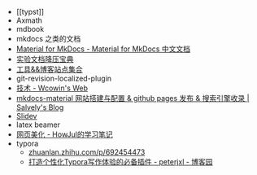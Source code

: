 - [[typst]]
- Axmath
- mdbook
- mkdocs 之类的文档
- [Material for MkDocs - Material for MkDocs 中文文档](https://mkdoc-material.llango.com/)
- [实验文档降压宝典](https://hypotensor.tonycrane.cc/)
- [工具&&博客站点集合](https://wangloo.github.io/posts/tools/useful_sites/)
- git-revision-localized-plugin
- [技术 - Wcowin's Web](https://wcowin.work/blog/indexblog.html)
- [mkdocs-material 网站搭建与配置 & github pages 发布 & 搜索引擎收录 | Salvely's Blog](https://salvely.github.io/posts/mkdocs-material%20%E7%BD%91%E7%AB%99%E6%90%AD%E5%BB%BA%E4%B8%8E%E9%85%8D%E7%BD%AE%20_%20github%20pages%20%E5%8F%91%E5%B8%83%20_%20%E6%90%9C%E7%B4%A2%E5%BC%95%E6%93%8E%E6%94%B6%E5%BD%95.html)
- [Slidev](https://cn.sli.dev/)
- latex beamer
- [网页美化 - HowJul的学习笔记](https://note.howjul.com/%E7%90%90%E7%A2%8E/triviality/)
- typora 
	- [zhuanlan.zhihu.com/p/692454473](https://zhuanlan.zhihu.com/p/692454473)
	- [打造个性化Typora写作体验的必备插件 - peterjxl - 博客园](https://www.cnblogs.com/PeterJXL/p/18350073)
